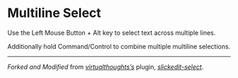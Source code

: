 # Multiline Select


Use the Left Mouse Button + Alt key to select text across multiple lines.

Additionally hold Command/Control to combine multiple multiline selections.


--------


*Forked and Modified* from *[virtualthoughts’s](https://github.com/virtualthoughts)* plugin, *[slickedit-select](https://github.com/virtualthoughts/slickedit-select)*.
